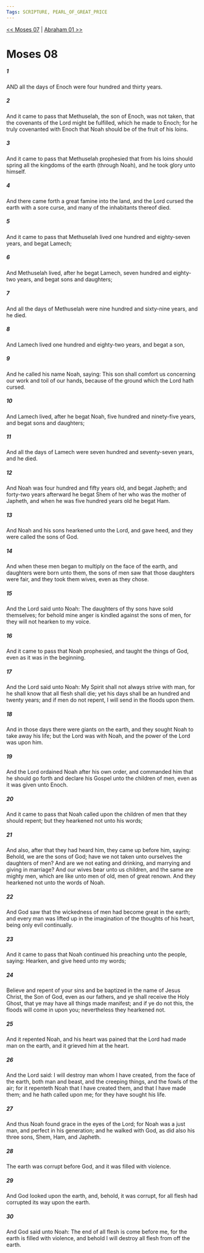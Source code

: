 ```yaml
---
Tags: SCRIPTURE, PEARL_OF_GREAT_PRICE
---
```


[<< Moses 07](PEARL_OF_GREAT_PRICE/01_Moses/Moses_07.md) | [Abraham 01 >>](PEARL_OF_GREAT_PRICE/02_Abraham/Abraham_01.md)

# Moses 08

##### 1
 AND all the days of Enoch were four hundred and thirty years.
##### 2
 And it came to pass that Methuselah, the son of Enoch, was not taken, that the covenants of the Lord might be fulfilled, which he made to Enoch; for he truly covenanted with Enoch that Noah should be of the fruit of his loins.
##### 3
 And it came to pass that Methuselah prophesied that from his loins should spring all the kingdoms of the earth (through Noah), and he took glory unto himself.
##### 4
 And there came forth a great famine into the land, and the Lord cursed the earth with a sore curse, and many of the inhabitants thereof died.
##### 5
 And it came to pass that Methuselah lived one hundred and eighty-seven years, and begat Lamech;
##### 6
 And Methuselah lived, after he begat Lamech, seven hundred and eighty-two years, and begat sons and daughters;
##### 7
 And all the days of Methuselah were nine hundred and sixty-nine years, and he died.
##### 8
 And Lamech lived one hundred and eighty-two years, and begat a son,
##### 9
 And he called his name Noah, saying: This son shall comfort us concerning our work and toil of our hands, because of the ground which the Lord hath cursed.
##### 10
 And Lamech lived, after he begat Noah, five hundred and ninety-five years, and begat sons and daughters;
##### 11
 And all the days of Lamech were seven hundred and seventy-seven years, and he died.
##### 12
 And Noah was four hundred and fifty years old, and begat Japheth; and forty-two years afterward he begat Shem of her who was the mother of Japheth, and when he was five hundred years old he begat Ham.
##### 13
 And Noah and his sons hearkened unto the Lord, and gave heed, and they were called the sons of God.
##### 14
 And when these men began to multiply on the face of the earth, and daughters were born unto them, the sons of men saw that those daughters were fair, and they took them wives, even as they chose.
##### 15
 And the Lord said unto Noah: The daughters of thy sons have sold themselves; for behold mine anger is kindled against the sons of men, for they will not hearken to my voice.
##### 16
 And it came to pass that Noah prophesied, and taught the things of God, even as it was in the beginning.
##### 17
 And the Lord said unto Noah: My Spirit shall not always strive with man, for he shall know that all flesh shall die; yet his days shall be an hundred and twenty years; and if men do not repent, I will send in the floods upon them.
##### 18
 And in those days there were giants on the earth, and they sought Noah to take away his life; but the Lord was with Noah, and the power of the Lord was upon him.
##### 19
 And the Lord ordained Noah after his own order, and commanded him that he should go forth and declare his Gospel unto the children of men, even as it was given unto Enoch.
##### 20
 And it came to pass that Noah called upon the children of men that they should repent; but they hearkened not unto his words;
##### 21
 And also, after that they had heard him, they came up before him, saying: Behold, we are the sons of God; have we not taken unto ourselves the daughters of men? And are we not eating and drinking, and marrying and giving in marriage? And our wives bear unto us children, and the same are mighty men, which are like unto men of old, men of great renown. And they hearkened not unto the words of Noah.
##### 22
 And God saw that the wickedness of men had become great in the earth; and every man was lifted up in the imagination of the thoughts of his heart, being only evil continually.
##### 23
 And it came to pass that Noah continued his preaching unto the people, saying: Hearken, and give heed unto my words;
##### 24
 Believe and repent of your sins and be baptized in the name of Jesus Christ, the Son of God, even as our fathers, and ye shall receive the Holy Ghost, that ye may have all things made manifest; and if ye do not this, the floods will come in upon you; nevertheless they hearkened not.
##### 25
 And it repented Noah, and his heart was pained that the Lord had made man on the earth, and it grieved him at the heart.
##### 26
 And the Lord said: I will destroy man whom I have created, from the face of the earth, both man and beast, and the creeping things, and the fowls of the air; for it repenteth Noah that I have created them, and that I have made them; and he hath called upon me; for they have sought his life.
##### 27
 And thus Noah found grace in the eyes of the Lord; for Noah was a just man, and perfect in his generation; and he walked with God, as did also his three sons, Shem, Ham, and Japheth.
##### 28
 The earth was corrupt before God, and it was filled with violence.
##### 29
 And God looked upon the earth, and, behold, it was corrupt, for all flesh had corrupted its way upon the earth.
##### 30
 And God said unto Noah: The end of all flesh is come before me, for the earth is filled with violence, and behold I will destroy all flesh from off the earth.

